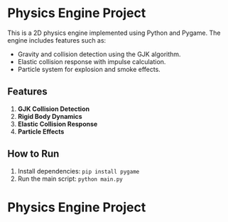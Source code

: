 # Physics Engine Project

This is a 2D physics engine implemented using Python and Pygame. The engine includes features such as:
- Gravity and collision detection using the GJK algorithm.
- Elastic collision response with impulse calculation.
- Particle system for explosion and smoke effects.

## Features
1. **GJK Collision Detection**
2. **Rigid Body Dynamics**
3. **Elastic Collision Response**
4. **Particle Effects**

## How to Run
1. Install dependencies: `pip install pygame`
2. Run the main script: `python main.py`
# Physics Engine Project 

